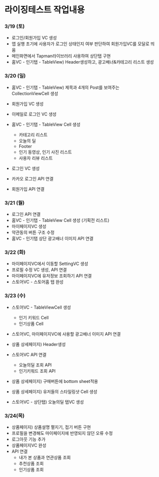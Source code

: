 # 라이징테스트 작업내용

### 3/19 (토)
* 로그인/회원가입 VC 생성
* 앱 실행 초기에 사용자가 로그인 상태인지 여부 판단하여 회원가입VC를 모달로 띄움
* 메인화면에서 Tapman라이브러리 사용하여 상단탭 구현
* 홈VC - 인기탭 - TableView) Header생성하고, 광고배너&카테고리 리스트 생성

### 3/20 (일)
* 홈VC - 인기탭 - TableView) 제목과 4개의 Post를 보여주는 CollectionViewCell 생성
* 회원가입 VC 생성
* 이메일로 로그인 VC 생성
* 홈VC - 인기탭 - TableView Cell 생성
    * 카테고리 리스트
    * 오늘의 딜
    * Footer
    * 인기 동영상, 인기 사진 리스트
    * 사용자 리뷰 리스트

* 로그인 VC 생성
* 카카오 로그인 API 연결
* 회원가입 API 연결

### 3/21 (월)
* 로그인 API 연결
* 홈VC - 인기탭 - TableView Cell 생성 (기획전 리스트)
* 마이페이지VC 생성
* 약관동의 버튼 구조 수정
* 홈VC - 인기탭 상단 광고배너 이미지 API 연결

### 3/22 (화)
* 마이페이지VC에서 이동할 SettingVC 생성
* 프로필 수정 VC 생성, API 연결
* 마이페이지VC에 유저정보 조회하기 API 연결
* 스토어VC - 스토어홈 탭 완성

### 3/23 (수)
* 스토어VC - TableViewCell 생성
    * 인기 키워드 Cell
    * 인기상품 Cell

* 스토어VC, 마이페이지VC에 사용할 광고배너 이미지 API 연결
* 상품 상세페이지) Header생성
* 스토어VC API 연결
    * 오늘의딜 조회 API
    * 인기키워드 조회 API

* 상품 상세페이지) 구매버튼에 bottom sheet적용
* 상품 상세페이지) 유저들의 스타일링샷 Cell 생성
* 스토어VC - 상단탭) 오늘의딜 탭VC 생성

### 3/24(목)
* 상품페이지) 상품설명 펼지기, 접기 버튼 구현
* 프로필을 변경해도 마이페이지에 반영되지 않던 오류 수정
* 로그아웃 기능 추가
* 상품페이지VC 완성
* API 연결
    * 내가 본 상품과 연관상품 조회
    * 추천상품 조회
    * 인기상품 조회
